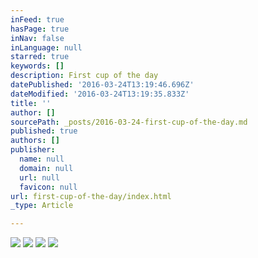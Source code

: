 ```yaml
---
inFeed: true
hasPage: true
inNav: false
inLanguage: null
starred: true
keywords: []
description: First cup of the day
datePublished: '2016-03-24T13:19:46.696Z'
dateModified: '2016-03-24T13:19:35.833Z'
title: ''
author: []
sourcePath: _posts/2016-03-24-first-cup-of-the-day.md
published: true
authors: []
publisher:
  name: null
  domain: null
  url: null
  favicon: null
url: first-cup-of-the-day/index.html
_type: Article

---
```

![](https://the-grid-user-content.s3-us-west-2.amazonaws.com/76d7e821-a113-4f3c-b34a-636fdd398ac0.jpg)
![](https://the-grid-user-content.s3-us-west-2.amazonaws.com/dd5a2757-4ef7-4f66-8bae-22574188b3be.jpg)
![](https://the-grid-user-content.s3-us-west-2.amazonaws.com/2e813161-2c59-4355-b650-e26f19db13a1.jpg)
![](https://the-grid-user-content.s3-us-west-2.amazonaws.com/5802f036-eb94-4ff7-973b-e56f0eb4b028.jpg)